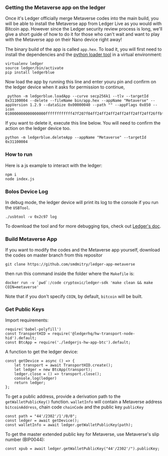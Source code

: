 ### Getting the Metaverse app on the ledger

Once it's Ledger officially merge Metaverse codes into the main build, you will be able to install the Metaverse app from Ledger Live as you would with Bitcoin app. However since the Ledger security review process is long, we'll give a short guide of how to do it for those who can't wait and want to play with the Metaverse app on their Nano device right away!

The binary build of the app is called `app.hex`. To load it, you will first need to install the dependencies and the [python loader tool](https://github.com/LedgerHQ/blue-loader-python) in a virtual environment:
```
virtualenv ledger
source ledger/bin/activate
pip install ledgerblue
```

Now load the app by running this line and enter youru pin and confirm on the ledger device when it asks for permission to continue,
```
 python -m ledgerblue.loadApp --curve secp256k1 --tlv --targetId 0x31100004 --delete --fileName bin/app.hex --appName "Metaverse" --appVersion 1.2.9 --dataSize 0x00000040 --path "" --appFlags 0x850 --icon 010000000000000000ffffffffffff47f207f04ff24ff24ff24ff24ff24ff24ff26ffbffffffffffff
```

If you want to delete it, execute this line below. You will need to confirm the action on the ledger device too.
```
python -m ledgerblue.deleteApp --appName "Metaverse" --targetId 0x31100004
```

### How to run

Here is a js example to interact with the ledger:
```
npm i
node index.js
```

### Bolos Device Log

In debug mode, the ledger device will print its log to the console if you run the `USBTool`.
```
./usbtool -v 0x2c97 log
```
To download the tool and for more debugging tips, check out [Ledger's doc](https://ledger.readthedocs.io/en/latest/userspace/debugging.html).

### Build Metaverse App

If you want to modify the codes and the Metaverse app yourself, download the codes on master branch from this repositor
```
git clone https://github.com/smdmitry/ledger-app-metaverse
```

then run this command inside the folder where the `Makefile` is:
```
docker run -v `pwd`:/code cryptoxic/ledger-sdk 'make clean && make COIN=metaverse'
```

Note that if you don't specify `COIN`, by default, `bitcoin` will be built.

### Get Public Keys

Import requirements:
```
require('babel-polyfill')
const TransportHID = require('@ledgerhq/hw-transport-node-hid').default;
const BtcApp = require('./ledgerjs-hw-app-btc').default;
```
A function to get the ledger device:
```
const getDevice = async () => {
    let transport = await TransportHID.create();
    let ledger = new BtcApp(transport);
    ledger.close = () => transport.close();
    console.log(ledger)
    return ledger;
};
```
To get a public address, provide a derivation path to the `getWalletPublicKey()` function. `walletInfo` will contain a Metaverse address `bitcoinAddress`, chain code `chainCode` and the public key `publicKey`
```
const path = "44'/2302'/1'/0/0";
const ledger = await getDevice();
const walletInfo = await ledger.getWalletPublicKey(path);
```
To get the master extended public key for Metaverse, use Metaverse's slip number (BIP0044):
```
const xpub = await ledger.getWalletPublicKey("44'/2302'/").publicKey;
```